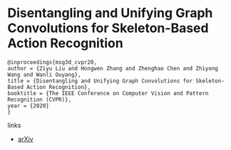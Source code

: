 # Disentangling and Unifying Graph Convolutions for Skeleton-Based Action Recognition

```
@inproceedings{msg3d_cvpr20,
author = {Ziyu Liu and Hongwen Zhang and Zhenghao Chen and Zhiyong Wang and Wanli Ouyang},
title = {Disentangling and Unifying Graph Convolutions for Skeleton-Based Action Recognition},
booktitle = {The IEEE Conference on Computer Vision and Pattern Recognition (CVPR)},
year = {2020}
}
```

links
- [arXiv](https://arxiv.org/abs/2003.14111)
